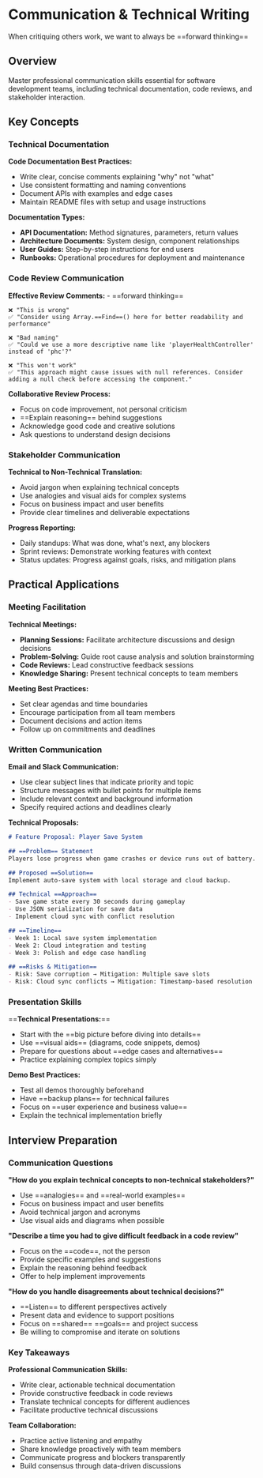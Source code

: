 # Communication & Technical Writing

When critiquing others work, we want to always be ==forward thinking==

## Overview
Master professional communication skills essential for software development teams, including technical documentation, code reviews, and stakeholder interaction.

## Key Concepts

### Technical Documentation
**Code Documentation Best Practices:**
- Write clear, concise comments explaining "why" not "what"
- Use consistent formatting and naming conventions
- Document APIs with examples and edge cases
- Maintain README files with setup and usage instructions

**Documentation Types:**
- **API Documentation:** Method signatures, parameters, return values
- **Architecture Documents:** System design, component relationships
- **User Guides:** Step-by-step instructions for end users
- **Runbooks:** Operational procedures for deployment and maintenance

### Code Review Communication

**Effective Review Comments:** - ==forward thinking==
```
❌ "This is wrong"
✅ "Consider using Array.==Find==() here for better readability and performance"

❌ "Bad naming"
✅ "Could we use a more descriptive name like 'playerHealthController' instead of 'phc'?"

❌ "This won't work"
✅ "This approach might cause issues with null references. Consider adding a null check before accessing the component."
```

**Collaborative Review Process:**
- Focus on code improvement, not personal criticism
- ==Explain reasoning== behind suggestions
- Acknowledge good code and creative solutions
- Ask questions to understand design decisions

### Stakeholder Communication

**Technical to Non-Technical Translation:**
- Avoid jargon when explaining technical concepts
- Use analogies and visual aids for complex systems
- Focus on business impact and user benefits
- Provide clear timelines and deliverable expectations

**Progress Reporting:**
- Daily standups: What was done, what's next, any blockers
- Sprint reviews: Demonstrate working features with context
- Status updates: Progress against goals, risks, and mitigation plans

## Practical Applications

### Meeting Facilitation

**Technical Meetings:**
- **Planning Sessions:** Facilitate architecture discussions and design decisions
- **Problem-Solving:** Guide root cause analysis and solution brainstorming
- **Code Reviews:** Lead constructive feedback sessions
- **Knowledge Sharing:** Present technical concepts to team members

**Meeting Best Practices:**
- Set clear agendas and time boundaries
- Encourage participation from all team members
- Document decisions and action items
- Follow up on commitments and deadlines

### Written Communication

**Email and Slack Communication:**
- Use clear subject lines that indicate priority and topic
- Structure messages with bullet points for multiple items
- Include relevant context and background information
- Specify required actions and deadlines clearly

**Technical Proposals:**
```markdown
# Feature Proposal: Player Save System

## ==Problem== Statement
Players lose progress when game crashes or device runs out of battery.

## Proposed ==Solution==
Implement auto-save system with local storage and cloud backup.

## Technical ==Approach==
- Save game state every 30 seconds during gameplay
- Use JSON serialization for save data
- Implement cloud sync with conflict resolution

## ==Timeline==
- Week 1: Local save system implementation
- Week 2: Cloud integration and testing
- Week 3: Polish and edge case handling

## ==Risks & Mitigation==
- Risk: Save corruption → Mitigation: Multiple save slots
- Risk: Cloud sync conflicts → Mitigation: Timestamp-based resolution
```

### Presentation Skills

==**Technical Presentations:**==
- Start with the ==big picture before diving into details==
- Use ==visual aids== (diagrams, code snippets, demos)
- Prepare for questions about ==edge cases and alternatives==
- Practice explaining complex topics simply

**Demo Best Practices:**
- Test all demos thoroughly beforehand
- Have ==backup plans== for technical failures
- Focus on ==user experience and business value==
- Explain the technical implementation briefly

## Interview Preparation

### Communication Questions

**"How do you explain technical concepts to non-technical stakeholders?"**
- Use ==analogies== and ==real-world examples==
- Focus on business impact and user benefits
- Avoid technical jargon and acronyms
- Use visual aids and diagrams when possible

**"Describe a time you had to give difficult feedback in a code review"**
- Focus on the ==code==, not the person
- Provide specific examples and suggestions
- Explain the reasoning behind feedback
- Offer to help implement improvements

**"How do you handle disagreements about technical decisions?"**
- ==Listen== to different perspectives actively
- Present data and evidence to support positions
- Focus on ==shared== ==goals== and project success
- Be willing to compromise and iterate on solutions

### Key Takeaways

**Professional Communication Skills:**
- Write clear, actionable technical documentation
- Provide constructive feedback in code reviews
- Translate technical concepts for different audiences
- Facilitate productive technical discussions

**Team Collaboration:**
- Practice active listening and empathy
- Share knowledge proactively with team members
- Communicate progress and blockers transparently
- Build consensus through data-driven discussions